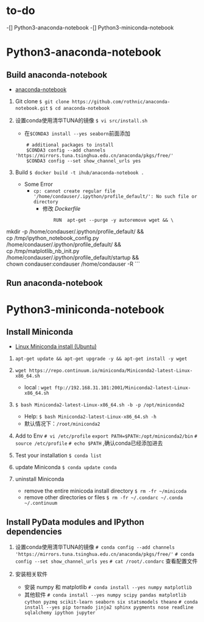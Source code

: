 ﻿

# to-do

-[] Python3-anaconda-notebook
-[] Python3-miniconda-notebook






# Python3-anaconda-notebook

## Build anaconda-notebook

* [anaconda-notebook](https://github.com/rothnic/anaconda-notebook)

1. Git clone
    `$ git clone https://github.com/rothnic/anaconda-notebook.git`
    `$ cd anaconda-notebook`
2. 设置conda使用清华TUNA的镜像
    `$ vi src/install.sh`
    * 在`$CONDA3 install --yes seaborn`前面添加
    ```
        # additional packages to install
        $CONDA3 config --add channels 'https://mirrors.tuna.tsinghua.edu.cn/anaconda/pkgs/free/'
        $CONDA3 config --set show_channel_urls yes        
    ```
3. Build
    `$ docker build -t ihub/anaconda-notebook .`
    
    * Some Error
        * `cp: cannot create regular file '/home/condauser/.ipython/profile_default/': No such file or directory`
            * 修改 *Dockerfile* 
                ```
                    RUN  apt-get --purge -y autoremove wget && \
mkdir -p /home/condauser/.ipython/profile_default/ && \
cp /tmp/ipython_notebook_config.py /home/condauser/.ipython/profile_default/ && \
cp /tmp/matplotlib_nb_init.py /home/condauser/.ipython/profile_default/startup && \
chown condauser:condauser /home/condauser -R
                ```

## Run anaconda-notebook


# Python3-miniconda-notebook


    
    
## Install Miniconda 

* [Linux Miniconda install (Ubuntu)](http://conda.pydata.org/docs/install/quick.html#linux-miniconda-install)

1. `apt-get update && apt-get upgrade -y && apt-get install -y wget`

2. `wget https://repo.continuum.io/miniconda/Miniconda2-latest-Linux-x86_64.sh`
    * local : `wget ftp://192.168.31.101:2001/Miniconda2-latest-Linux-x86_64.sh`

3. `$ bash Miniconda2-latest-Linux-x86_64.sh -b -p /opt/miniconda2`
    * Help: `$ bash Miniconda2-latest-Linux-x86_64.sh -h`
    * 默认情况下：`/root/miniconda2`
    
4. Add to Env
    `# vi /etc/profile`
    `export PATH=$PATH:/opt/miniconda2/bin`
    `# source /etc/profile`
    `# echo $PATH` ,确认conda已经添加进去
    
4. Test your installation
    `$ conda list`
    
5. update Miniconda
    `$ conda update conda`
    
6. uninstall Miniconda
    * remove the entire minicoda install directory
        `$ rm -fr ~/minicoda`
    * remove other directories or files
        `$ rm -fr ~/.condarc ~/.conda ~/.continuum`

## Install PyData modules and IPython dependencies

1. 设置conda使用清华TUNA的镜像
    `# conda config --add channels 'https://mirrors.tuna.tsinghua.edu.cn/anaconda/pkgs/free/'`
    `# conda config --set show_channel_urls yes`
    `# cat /root/.condarc`  查看配置文件
    
2. 安装相关软件
    
    * 安装 numpy 和 matplotlib
        `# conda install --yes numpy matplotlib`
    * 其他软件
        `# conda install --yes numpy scipy pandas matplotlib cython pyzmq scikit-learn seaborn six statsmodels theano`
        `# conda install --yes pip tornado jinja2 sphinx pygments nose readline sqlalchemy ipython jupyter`
        




